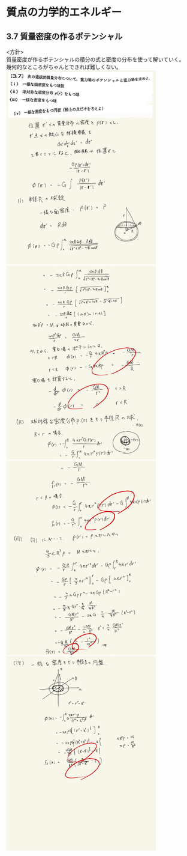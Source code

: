 <script type="text/javascript" async src="https://cdnjs.cloudflare.com/ajax/libs/mathjax/2.7.7/MathJax.js?config=TeX-MML-AM_CHTML">
</script>

<script type="text/x-mathjax-config">
 MathJax.Hub.Config({
 tex2jax: {
 inlineMath: [['$', '$'] ],
 displayMath: [ ['$$','$$'], ["\\[","\\]"] ]
 }
 });
</script>

# 質点の力学的エネルギー
## 3.7 質量密度の作るポテンシャル

<方針>
<br>
質量密度が作るポテンシャルの積分の式と密度の分布を使って解いていく。
<br>
幾何的なところがちゃんとできれば難しくない。
<br>
<img width="400" alt="rikigaku-70" src="./images/rikigaku-70.jpg">
<img width="400" alt="rikigaku-71" src="./images/rikigaku-71.jpg">
<img width="400" alt="rikigaku-72" src="./images/rikigaku-72.jpg">
<img width="400" alt="rikigaku-73" src="./images/rikigaku-73.jpg">
<br>